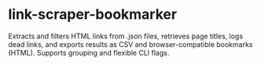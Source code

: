 # link-scraper-bookmarker
Extracts and filters HTML links from .json files, retrieves page titles, logs dead links, and exports results as CSV and browser-compatible bookmarks (HTML). Supports grouping and flexible CLI flags.
